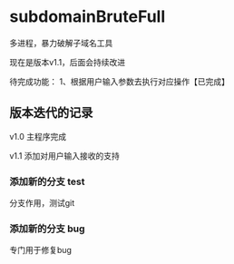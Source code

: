 # subdomainBruteFull
多进程，暴力破解子域名工具



现在是版本v1.1，后面会持续改进

待完成功能：
  1、根据用户输入参数去执行对应操作【已完成】
  
  
  
  
## 版本迭代的记录
v1.0  主程序完成  

v1.1  添加对用户输入接收的支持

### 添加新的分支 test
分支作用，测试git

### 添加新的分支 bug
专门用于修复bug

